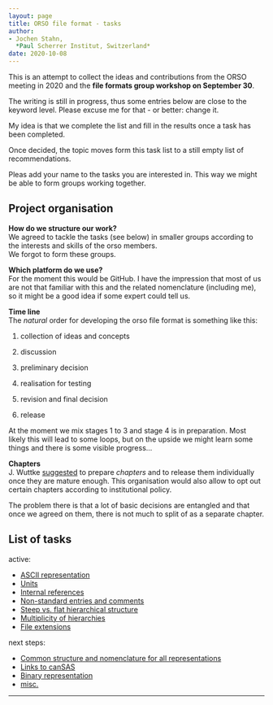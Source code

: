 ```yaml
---
layout: page
title: ORSO file format - tasks
author:
- Jochen Stahn,  
  *Paul Scherrer Institut, Switzerland*
date: 2020-10-08
---
```


This is an attempt to collect the ideas and contributions from the ORSO meeting
in 2020 and the **file formats group workshop on September 30**.

The writing is still in progress, thus some entries below are close to the
keyword level. Please excuse me for that - or better: change it.

My idea is that we complete the list and fill in the results once a task
has been completed.

Once decided, the topic moves form this task list to a still empty
list of recommendations.

Pleas add your name to the tasks you are interested in. This way
we might be able to form groups working together.

## Project organisation

**How do we structure our work?**   
We agreed to tackle the tasks (see below) in smaller groups according to
the interests and skills of the orso members.   
We forgot to form these groups.

**Which platform do we use?**   
For the moment this would be GitHub. I have the impression that
most of us are not that familiar with this and the related nomenclature
(including me), so it might be a good idea if some expert could tell us.

**Time line**   
The *natural* order for developing the orso file format is something like
this:

1. collection of ideas and concepts

2. discussion

3. preliminary decision

4. realisation for testing

5. revision and final decision

6. release

At the moment we mix stages 1 to 3 and stage 4 is in preparation.
Most likely this will lead to some loops, but on the upside we
might learn some things and there is some visible progress...

**Chapters**   
J. Wuttke [suggested](https://github.com/jwuttke/file_format/blob/master/current_discussion/process.md)
to prepare *chapters* and to release them
individually once they are mature enough. This organisation
would also allow to opt out certain chapters according to
institutional policy.

The problem there is that a lot of basic decisions are
entangled and that once we agreed on them, there is not much
to split of as a separate chapter.


## List of tasks

active:

* [ASCII representation](ascii-representation.md)
* [Units](units.md)
* [Internal references](internal-references.md)
* [Non-standard entries and comments](non-standard-entries.md)
* [Steep vs. flat hierarchical structure](steep-vs-flat.md)
* [Multiplicity of hierarchies](multiplicity.md)
* [File extensions](extensions.md)

next steps:

* [Common structure and nomenclature for all representations](common-structure.md)
* [Links to canSAS](link-to-cansas.md)
* [Binary representation](binary-representation.md)
* [misc.](misc.md)

---
